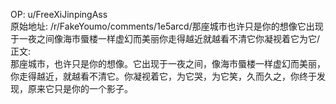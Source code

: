 
OP: u/FreeXiJinpingAss  
原始地址: /r/FakeYoumo/comments/1e5arcd/那座城市也许只是你的想像它出现于一夜之间像海市蜃楼一样虚幻而美丽你走得越近就越看不清它你凝视着它为它/  
正文:  
那座城市，也许只是你的想像。它出现于一夜之间，像海市蜃楼一样虚幻而美丽，你走得越近，就越看不清它。你凝视着它，为它哭，为它笑，久而久之，你终于发现，原来它只是你的一个影子。  

